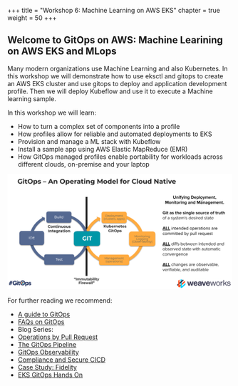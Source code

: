 +++
title = "Workshop 6:  Machine Learning on AWS EKS"
chapter = true
weight = 50
+++

## Welcome to GitOps on AWS: Machine Learining on AWS EKS and MLops

Many modern organizations use Machine Learning and also Kubernetes. In this workshop we will demonstrate how to use eksctl and gitops to create an AWS EKS cluster and
use gitops to deploy and application development profile. Then we will deploy Kubeflow and use it to execute a Machine learning sample.

In this workshop we will learn:

* How to turn a complex set of components into a profile
* How profiles allow for reliable and automated deployments to EKS
* Provision and manage a ML stack with Kubeflow
* Install a sample app using AWS Elastic MapReduce (EMR)
* How GitOps managed profiles enable portability for workloads across different clouds, on-premise and your laptop


![GitOps Operating Model](/images/workshop02_gitops-operating-model.png)

For further reading we recommend:

* [A guide to GitOps](https://www.weave.works/technologies/gitops/)
* [FAQs on GitOps](https://www.weave.works/technologies/gitops-frequently-asked-questions/)
* Blog Series:
 * [Operations by Pull Request](https://www.weave.works/blog/gitops-operations-by-pull-request)
 * [The GitOps Pipeline](https://www.weave.works/blog/the-gitops-pipeline)
 * [GitOps Observability](https://www.weave.works/blog/gitops-part-3-observability)
 * [Compliance and Secure CICD](https://www.weave.works/blog/gitops-compliance-and-secure-cicd)
* [Case Study: Fidelity](https://www.weave.works/blog/gitops-driven-fidelity-fideks)
* [EKS GitOps Hands On](https://eks.handson.flagger.dev/intro/#what-is-gitops)
